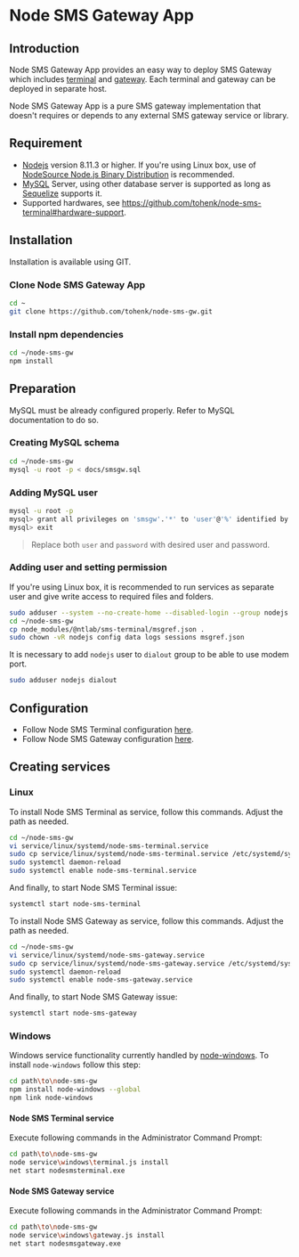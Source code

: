 # Node SMS Gateway App

## Introduction

Node SMS Gateway App provides an easy way to deploy SMS Gateway which includes
[terminal](https://github.com/tohenk/node-sms-terminal) and
[gateway](https://github.com/tohenk/node-sms-gateway). Each terminal and gateway
can be deployed in separate host.

Node SMS Gateway App is a pure SMS gateway implementation that doesn't requires
or depends to any external SMS gateway service or library.

## Requirement

- [Nodejs](https://nodejs.org/) version 8.11.3 or higher. If you're using Linux
  box, use of [NodeSource Node.js Binary Distribution](https://github.com/nodesource/distributions)
  is recommended.
- [MySQL](https://mysql.com/) Server, using other database server is supported
  as long as [Sequelize](http://docs.sequelizejs.com/) supports it.
- Supported hardwares, see https://github.com/tohenk/node-sms-terminal#hardware-support.

## Installation

Installation is available using GIT.

### Clone Node SMS Gateway App

```sh
cd ~
git clone https://github.com/tohenk/node-sms-gw.git
```

### Install npm dependencies

```sh
cd ~/node-sms-gw
npm install
```

## Preparation

MySQL must be already configured properly. Refer to MySQL documentation to do
so.

### Creating MySQL schema

```sh
cd ~/node-sms-gw
mysql -u root -p < docs/smsgw.sql
```

### Adding MySQL user

```sh
mysql -u root -p
mysql> grant all privileges on 'smsgw'.'*' to 'user'@'%' identified by 'password';
mysql> exit
```

> Replace both `user` and `password` with desired user and password.

### Adding user and setting permission

If you're using Linux box, it is recommended to run services as separate user
and give write access to required files and folders.

```sh
sudo adduser --system --no-create-home --disabled-login --group nodejs
cd ~/node-sms-gw
cp node_modules/@ntlab/sms-terminal/msgref.json .
sudo chown -vR nodejs config data logs sessions msgref.json
```

It is necessary to add `nodejs` user to `dialout` group to be able to use modem port.

```sh
sudo adduser nodejs dialout
```

## Configuration

- Follow Node SMS Terminal configuration [here](https://github.com/tohenk/node-sms-terminal/blob/master/README.md#configuration).
- Follow Node SMS Gateway configuration [here](https://github.com/tohenk/node-sms-gateway/blob/master/README.md#configuration).

## Creating services

### Linux

To install Node SMS Terminal as service, follow this commands. Adjust the path as needed.

```sh
cd ~/node-sms-gw
vi service/linux/systemd/node-sms-terminal.service
sudo cp service/linux/systemd/node-sms-terminal.service /etc/systemd/system/
sudo systemctl daemon-reload
sudo systemctl enable node-sms-terminal.service
```

And finally, to start Node SMS Terminal issue:

```sh
systemctl start node-sms-terminal
```

To install Node SMS Gateway as service, follow this commands. Adjust the path as needed.

```sh
cd ~/node-sms-gw
vi service/linux/systemd/node-sms-gateway.service
sudo cp service/linux/systemd/node-sms-gateway.service /etc/systemd/system/
sudo systemctl daemon-reload
sudo systemctl enable node-sms-gateway.service
```

And finally, to start Node SMS Gateway issue:

```sh
systemctl start node-sms-gateway
```

### Windows

Windows service functionality currently handled by
[node-windows](https://github.com/coreybutler/node-windows). To install
`node-windows` follow this step:

```sh
cd path\to\node-sms-gw
npm install node-windows --global
npm link node-windows
```

#### Node SMS Terminal service

Execute following commands in the Administrator Command Prompt:

```sh
cd path\to\node-sms-gw
node service\windows\terminal.js install
net start nodesmsterminal.exe
```

#### Node SMS Gateway service

Execute following commands in the Administrator Command Prompt:

```sh
cd path\to\node-sms-gw
node service\windows\gateway.js install
net start nodesmsgateway.exe
```